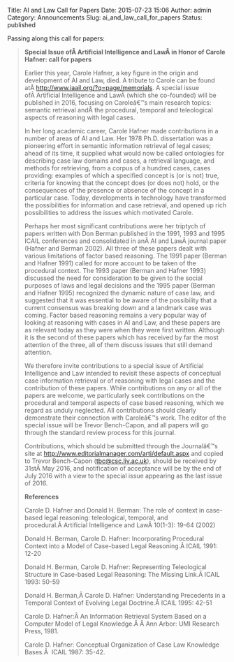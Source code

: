 Title: AI and Law Call for Papers
Date: 2015-07-23 15:06
Author: admin
Category: Announcements
Slug: ai_and_law_call_for_papers
Status: published

Passing along this call for papers:

> **Special Issue ofÂ Artificial Intelligence and LawÂ in Honor of
> Carole Hafner: call for papers**
>
> Earlier this year, Carole Hafner, a key figure in the origin and
> development of AI and Law, died. A tribute to Carole can be found
> atÂ <http://www.iaail.org/?q=page/memorials>. A special issue
> ofÂ Artificial Intelligence and LawÂ (which she co-founded) will be
> published in 2016, focusing on Caroleâ€™s main research topics:
> semantic retrieval andÂ the procedural, temporal and teleological
> aspects of reasoning with legal cases.
>
> In her long academic career, Carole Hafner made contributions in a
> number of areas of AI and Law. Her 1978 Ph.D. dissertation was a
> pioneering effort in semantic information retrieval of legal cases;
> ahead of its time, it supplied what would now be called ontologies for
> describing case law domains and cases, a retrieval language, and
> methods for retrieving, from a corpus of a hundred cases, cases
> providing: examples of which a specified concept is (or is not) true,
> criteria for knowing that the concept does (or does not) hold, or the
> consequences of the presence or absence of the concept in a particular
> case. Today, developments in technology have transformed the
> possibilities for information and case retrieval, and opened up rich
> possibilities to address the issues which motivated Carole.
>
> Perhaps her most significant contributions were her triptych of papers
> written with Don Berman published in the 1991, 1993 and 1995 ICAIL
> conferences and consolidated in anÂ AI and LawÂ journal paper (Hafner
> and Berman 2002). All three of these papers dealt with various
> limitations of factor based reasoning. The 1991 paper (Berman and
> Hafner 1991) called for more account to be taken of the procedural
> context. The 1993 paper (Berman and Hafner 1993) discussed the need
> for consideration to be given to the social purposes of laws and legal
> decisions and the 1995 paper (Berman and Hafner 1995) recognized the
> dynamic nature of case law, and suggested that it was essential to be
> aware of the possibility that a current consensus was breaking down
> and a landmark case was coming. Factor based reasoning remains a very
> popular way of looking at reasoning with cases in AI and Law, and
> these papers are as relevant today as they were when they were first
> written. Although it is the second of these papers which has received
> by far the most attention of the three, all of them discuss issues
> that still demand attention.
>
> We therefore invite contributions to a special issue of Artificial
> Intelligence and Law intended to revisit these aspects of conceptual
> case information retrieval or of reasoning with legal cases and the
> contribution of these papers. While contributions on any or all of the
> papers are welcome, we particularly seek contributions on the
> procedural and temporal aspects of case based reasoning, which we
> regard as unduly neglected. All contributions should clearly
> demonstrate their connection with Caroleâ€™s work. The editor of the
> special issue will be Trevor Bench-Capon, and all papers will go
> through the standard review process for this journal.
>
> Contributions, which should be submitted through the Journalâ€™s site
> at <http://www.editorialmanager.com/arti/default.aspx> and copied to
> Trevor Bench-Capon (tbc@csc.liv.ac.uk), should be received by
> 31stÂ May 2016, and notification of acceptance will be by the end of
> July 2016 with a view to the special issue appearing as the last issue
> of 2016.
>
> **References**
>
> Carole D. Hafner and Donald H. Berman: The role of context in
> case-based legal reasoning: teleological, temporal, and
> procedural.Â Artificial Intelligence and LawÂ 10(1-3): 19-64 (2002)
>
> Donald H. Berman, Carole D. Hafner: Incorporating Procedural Context
> into a Model of Case-based Legal Reasoning.Â ICAIL 1991: 12-20
>
> Donald H. Berman, Carole D. Hafner: Representing Teleological
> Structure in Case-based Legal Reasoning: The Missing Link.Â ICAIL
> 1993: 50-59
>
> Donald H. Berman,Â Carole D. Hafner: Understanding Precedents in a
> Temporal Context of Evolving Legal Doctrine.Â ICAIL 1995: 42-51
>
> Carole D. Hafner:Â An Information Retrieval System Based on a Computer
> Model of Legal Knowledge.Â Â Ann Arbor: UMI Research Press, 1981.
>
> Carole D. Hafner: Conceptual Organization of Case Law Knowledge
> Bases.Â  ICAIL 1987: 35-42.

